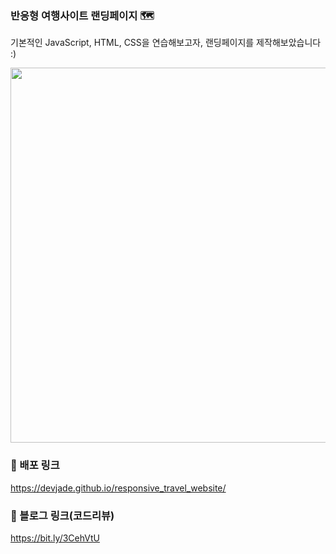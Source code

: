 ### 반응형 여행사이트 랜딩페이지 🗺  

기본적인 JavaScript, HTML, CSS을 연습해보고자, 랜딩페이지를 제작해보았습니다 :)


<img width="600" src="https://user-images.githubusercontent.com/83934037/138597606-6c290014-7ffc-42e8-a229-0f68ea0a1d7a.gif">




### 📎 배포 링크 
https://devjade.github.io/responsive_travel_website/

### 📎 블로그 링크(코드리뷰) 
https://bit.ly/3CehVtU


